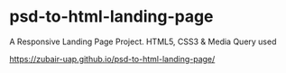 # psd-to-html-landing-page
 A Responsive Landing Page Project. HTML5, CSS3 & Media Query used
 
https://zubair-uap.github.io/psd-to-html-landing-page/

